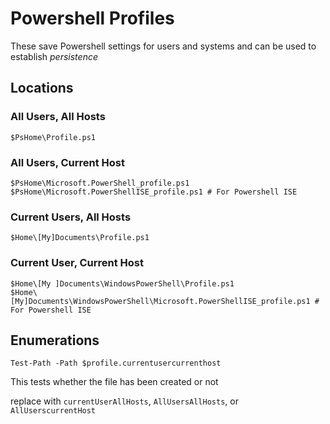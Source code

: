 # Powershell Profiles

These save Powershell settings for users and systems and can be used to establish *persistence*

## Locations

### All Users, All Hosts
```
$PsHome\Profile.ps1
```
### All Users, Current Host
```
$PsHome\Microsoft.PowerShell_profile.ps1
$PsHome\Microsoft.PowerShellISE_profile.ps1 # For Powershell ISE
```
### Current Users, All Hosts
```
$Home\[My]Documents\Profile.ps1
```
### Current User, Current Host
```
$Home\[My ]Documents\WindowsPowerShell\Profile.ps1
$Home\[My]Documents\WindowsPowerShell\Microsoft.PowerShellISE_profile.ps1 # For Powershell ISE
```

## Enumerations

```
Test-Path -Path $profile.currentusercurrenthost
```
This tests whether the file has been created or not


replace with `currentUserAllHosts`, `AllUsersAllHosts`, or `AllUserscurrentHost`
